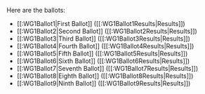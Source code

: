 Here are the ballots:

  * [[:WG1Ballot1|First Ballot]] ([[:WG1Ballot1Results|Results]])
  * [[:WG1Ballot2|Second Ballot]] ([[:WG1Ballot2Results|Results]])
  * [[:WG1Ballot3|Third Ballot]] ([[:WG1Ballot3Results|Results]])
  * [[:WG1Ballot4|Fourth Ballot]] ([[:WG1Ballot4Results|Results]])
  * [[:WG1Ballot5|Fifth Ballot]] ([[:WG1Ballot5Results|Results]])
  * [[:WG1Ballot6|Sixth Ballot]] ([[:WG1Ballot6Results|Results]])
  * [[:WG1Ballot7|Seventh Ballot]] ([[:WG1Ballot7Results|Results]])
  * [[:WG1Ballot8|Eighth Ballot]] ([[:WG1Ballot8Results|Results]])
  * [[:WG1Ballot9|Ninth Ballot]] ([[:WG1Ballot9Results|Results]])
